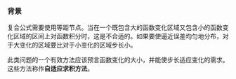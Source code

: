 
### 背景

复合公式需要使用等距节点。当在一个既包含大的函数变化区域又包含小的函数变化区域的区间上对函数积分时，这是不合适的。如果要使逼近误差均匀地分布，对于大变化的区域要比对于小变化的区域步长小。

此类问题的一个有效方法应该预言函数变化的大小，并能使步长适应变化的需求。这些方法称作**自适应求积方法**。


